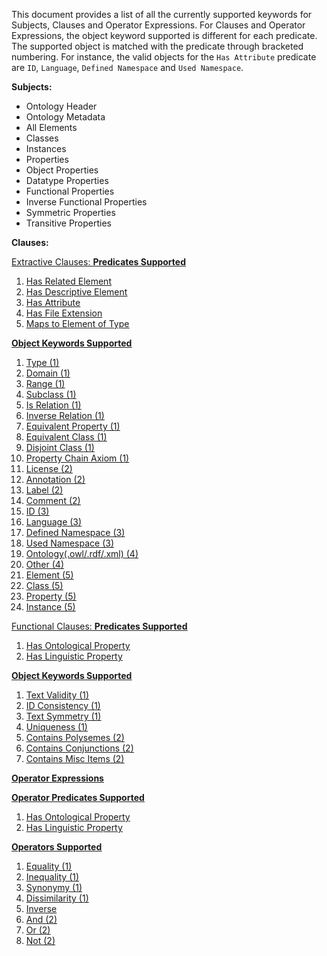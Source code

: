 This document provides a list of all the currently supported keywords for Subjects, Clauses and Operator Expressions. For Clauses and Operator Expressions, the object keyword supported is different for each predicate. The supported object is matched with the predicate through bracketed numbering. For instance, the valid objects for the `Has Attribute` predicate are `ID`, `Language`, `Defined Namespace` and `Used Namespace`. 

**Subjects:**
<ul>
	<li>Ontology Header</li>
	<li>Ontology Metadata</li>
	<li>All Elements</li>
	<li>Classes</li>
	<li>Instances</li>
	<li>Properties</li>
	<li>Object Properties</li>
	<li>Datatype Properties</li>
	<li>Functional Properties</li>
	<li>Inverse Functional Properties</li>
	<li>Symmetric Properties</li>
	<li>Transitive Properties</li>
</ul>

**Clauses:**

<u> Extractive Clauses: <u>
	<b><u>Predicates Supported</u></b>
		<ol>
			<li>Has Related Element</li>
    		<li>Has Descriptive Element</li>
    		<li>Has Attribute</li>
    		<li>Has File Extension</li>
    		<li>Maps to Element of Type</li>
		</ol>
	<b><u>Object Keywords Supported</u></b>
		<ol>
			<li>Type (1)</li>
    		<li>Domain (1)</li>
			<li>Range (1)</li>
			<li>Subclass (1)</li>
			<li>Is Relation (1)</li>
			<li>Inverse Relation (1)</li>
			<li>Equivalent Property (1)</li>
			<li>Equivalent Class (1)</li>
			<li>Disjoint Class (1)</li>
			<li>Property Chain Axiom (1)</li>
			<li>License (2)</li>
			<li>Annotation (2)</li>
			<li>Label (2)</li>
			<li>Comment (2)</li>
			<li>ID (3)</li>
			<li>Language (3)</li>
			<li>Defined Namespace (3)</li>
			<li>Used Namespace (3)</li>
			<li>Ontology(.owl/.rdf/.xml) (4)</li>
			<li>Other (4)</li>
			<li>Element (5)</li>
			<li>Class (5)</li>
			<li>Property (5)</li>
			<li>Instance (5)</li>
		</ol>


<u> Functional Clauses: </u>
	<b><u>Predicates Supported</u></b>
		<ol>
			<li>Has Ontological Property</li>
    		<li>Has Linguistic Property</li>
		</ol>
	<b><u>Object Keywords Supported</u></b>
		<ol>
			<li>Text Validity (1)</li>
			<li>ID Consistency (1)</li>
			<li>Text Symmetry (1)</li>
			<li>Uniqueness (1)</li>
			<li>Contains Polysemes (2)</li>
			<li>Contains Conjunctions (2)</li>
			<li>Contains Misc Items (2)</li>
		</ol>

**Operator Expressions**

<b><u>Operator Predicates Supported</u></b>
	<ol>
		<li>Has Ontological Property</li>
		<li>Has Linguistic Property</li>
	</ol>

<b><u>Operators Supported</u></b>
	<ol>
		<li>Equality (1)</li>
		<li>Inequality (1)</li>
		<li>Synonymy (1)</li>
		<li>Dissimilarity (1)</li>
		<li>Inverse</li>
		<li>And (2)</li>
		<li>Or (2)</li>
		<li>Not (2)</li>
	</ol>